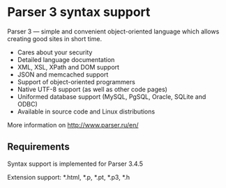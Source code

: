# Parser 3 syntax support


Parser 3 — simple and convenient object-oriented language which allows creating good sites in short time.

* Cares about your security
* Detailed language documentation
* XML, XSL, XPath and DOM support
* JSON and memcached support
* Support of object-oriented programmers
* Native UTF-8 support (as well as other code pages)
* Uniformed database support (MySQL, PgSQL, Oracle, SQLite and ODBC)
* Available in source code and Linux distributions

More information on http://www.parser.ru/en/


## Requirements

Syntax support is implemented for Parser 3.4.5

Extension support: *.html, *.p, *.pt, *.p3, *.h
